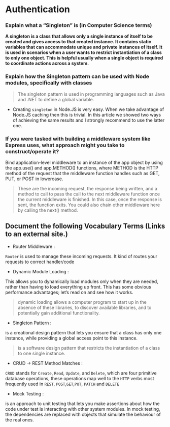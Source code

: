 # Authentication

### Explain what a “Singleton” is (in Computer Science terms)

**A singleton is a class that allows only a single instance of itself to be created and gives access to that created instance. It contains static variables that can accommodate unique and private instances of itself. It is used in scenarios when a user wants to restrict instantiation of a class to only one object. This is helpful usually when a single object is required to coordinate actions across a system.**

### Explain how the Singleton pattern can be used with Node modules, specifically with classes

> The singleton pattern is used in programming languages such as Java and .NET to define a global variable.

- Creating `singleton` in Node.JS is very easy. When we take advantage of Node.JS caching then this is trivial. In this article we showed two ways of achieving the same results and I strongly recommend to use the latter one.

### If you were tasked with building a middleware system like Express uses, what approach might you take to construct/operate it?

Bind application-level middleware to an instance of the app object by using the app.use() and app.METHOD() functions, where METHOD is the HTTP method of the request that the middleware function handles such as GET, PUT, or POST in lowercase.

> These are the incoming request, the response being written, and a method to call to pass the call to the next middleware function once the current middleware is finished. In this case, once the response is sent, the function exits. You could also chain other middleware here by calling the next() method.

## Document the following Vocabulary Terms (Links to an external site.)

- Router Middleware :

`Router` is used to manage these incoming requests. It kind of routes your requests to correct handler/code

- Dynamic Module Loading :

This allows you to dynamically load modules only when they are needed, rather than having to load everything up front. This has some obvious performance advantages; let’s read on and see how it works.

>  dynamic loading allows a computer program to start up in the absence of these libraries, to discover available libraries, and to potentially gain additional functionality.

- Singleton Pattern :

 is a creational design pattern that lets you ensure that a class has only one instance, while providing a global access point to this instance.

 > is a software design pattern that restricts the instantiation of a class to one single instance.

- CRUD -> REST Method Matches :

`CRUD` stands for `Create`, `Read`, `Update`, and `Delete`, which are four primitive database operations, these operations map well to the `HTTP` verbs most frequently used in `REST`, `POST`,`GET`,`PUT`, `PATCH` and `DELETE`

- Mock Testing :

is an approach to unit testing that lets you make assertions about how the code under test is interacting with other system modules. In mock testing, the dependencies are replaced with objects that simulate the behaviour of the real ones.